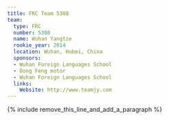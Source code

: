 ```yaml
---
title: FRC Team 5308
team:
  type: FRC
  number: 5308
  name: Wuhan Yangtze
  rookie_year: 2014
  location: Wuhan, Hubei, China
  sponsors:
  - Wuhan Foreign Languages School
  - Dong Feng motor
  - Wuhan Foreign Languages School
  links:
    Website: http://www.teamjy.com
---
```


{% include remove_this_line_and_add_a_paragraph %}